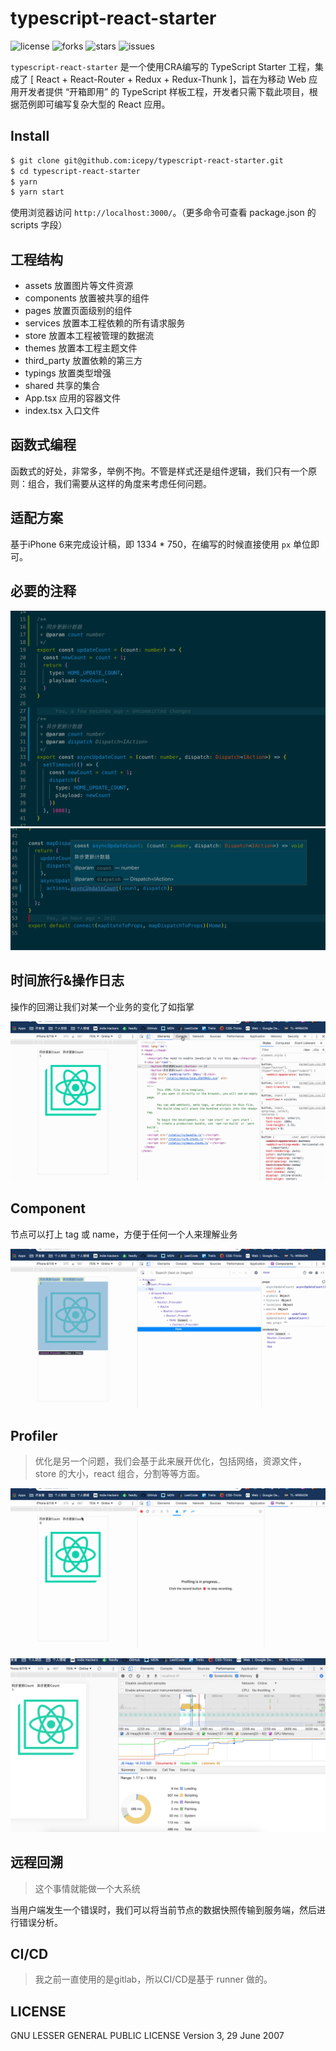 # typescript-react-starter

![license](https://img.shields.io/github/license/icepy/typescript-react-starter)
![forks](https://img.shields.io/github/forks/icepy/typescript-react-starter)
![stars](https://img.shields.io/github/stars/icepy/typescript-react-starter)
![issues](https://img.shields.io/github/issues/icepy/typescript-react-starter)

`typescript-react-starter` 是一个使用CRA编写的 TypeScript Starter 工程，集成了 [ React + React-Router + Redux + Redux-Thunk ]，旨在为移动 Web 应用开发者提供 “开箱即用” 的 TypeScript 样板工程，开发者只需下载此项目，根据范例即可编写复杂大型的 React 应用。

## Install

```bash
$ git clone git@github.com:icepy/typescript-react-starter.git
$ cd typescript-react-starter
$ yarn
$ yarn start
```

使用浏览器访问 `http://localhost:3000/`。（更多命令可查看 package.json 的 scripts 字段）

## 工程结构

- assets 放置图片等文件资源
- components 放置被共享的组件
- pages 放置页面级别的组件
- services 放置本工程依赖的所有请求服务
- store 放置本工程被管理的数据流
- themes 放置本工程主题文件
- third_party 放置依赖的第三方
- typings 放置类型增强
- shared 共享的集合
- App.tsx 应用的容器文件
- index.tsx 入口文件

## 函数式编程

函数式的好处，非常多，举例不拘。不管是样式还是组件逻辑，我们只有一个原则：组合，我们需要从这样的角度来考虑任何问题。

## 适配方案

基于iPhone 6来完成设计稿，即 1334 * 750，在编写的时候直接使用 `px` 单位即可。

## 必要的注释

![img](./tools/action.png)
![img](./tools/doc.png)

## 时间旅行&操作日志

操作的回溯让我们对某一个业务的变化了如指掌

![img](./tools/redux_timer.gif)

## Component

节点可以打上 tag 或 name，方便于任何一个人来理解业务

![img](./tools/components.gif)

## Profiler

> 优化是另一个问题，我们会基于此来展开优化，包括网络，资源文件，store 的大小，react 组合，分割等等方面。

![img](./tools/profiler.gif)

![img](./tools/performance.png)

## 远程回溯

> 这个事情就能做一个大系统

当用户端发生一个错误时，我们可以将当前节点的数据快照传输到服务端，然后进行错误分析。

## CI/CD

> 我之前一直使用的是gitlab，所以CI/CD是基于 runner 做的。

## LICENSE

GNU LESSER GENERAL PUBLIC LICENSE Version 3, 29 June 2007
